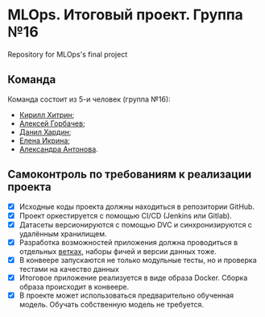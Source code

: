 # MLOps. Итоговый проект. Группа №16
Repository for MLOps's final project

## Команда
Команда состоит из 5-и человек (группа №16):
- [Кирилл Хитрин](https://github.com/khit-mle);
- [Алексей Горбачев](https://github.com/ANGorbachev);
- [Данил Хардин](https://github.com/DanilKhardi);
- [Елена Икрина](https://github.com/LenaIkra);
- [Александра Антонова](https://github.com/alexa313).

## Самоконтроль по требованиям к реализации проекта
- [x] Исходные коды проекта должны находиться в репозитории GitHub.
- [x] Проект оркестируется с помощью CI/CD (Jenkins или Gitlab).
- [x] Датасеты версионируются с помощью DVC и синхронизируются с удалённым хранилищем.
- [x] Разработка возможностей приложения должна проводиться в отдельных [ветках](https://github.com/mlteamurfu2325/mlops-final-proj/branches), наборы фичей и версии данных тоже.
- [x] В конвеере запускаются не только модульные тесты, но и проверка тестами на качество данных
- [x] Итоговое приложение реализуется в виде образа Docker. Сборка образа происходит в конвеере.
- [x] В проекте может использоваться предварительно обученная модель. Обучать собственную модель не требуется.
